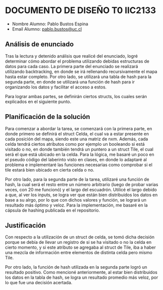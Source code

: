 # DOCUMENTO DE DISEÑO T0 IIC2133

- Nombre Alumno: Pablo Bustos Espina
- Email Alumno: pablo.bustos@uc.cl

## Análisis de enunciado

Tras la lectura y detenido análisis que realicé del enunciado, logré determinar cómo abordar el problema utilizando debidas estructuras de datos para cada caso. La primera parte del enunciado se realizará utilizando backtracking, en donde se irá rellenando recursivamente el mapa hasta estar completo. Por otro lado, se utilizará una tabla de hash para la segunda parte, en donde se utilizará una función de hash para ir organizando los datos y facilitar el acceso a estos.

Para lograr ambas partes, se definirán ciertos structs, los cuales serán explicados en el siguiente punto.

## Planificación de la solución

Para comenzar a abordar la tarea, se comenzará con la primera parte, en donde primero se definirá el struct Celda, el cual va a estar presente en cada posición del mapa, siendo este una matriz de nxm. Además, cada celda tendrá ciertos atributos como por ejemplo un booleando si está visitado o no, en donde también tendrá un puntero a un struct Tile, el cual será el que está ubicado en la celda. Para la lógica, me basaré un poco en el pseudo código del laberinto visto en clases, en donde lo adaptaré al problema e implementaré las funciones necesarias como comprobar si el tile estará bien ubicado en cierta celda o no.

Por otro lado, para la segunda parte de la tarea, utilizaré una función de hash, la cual será el resto entre un número arbitrario (luego de probar varias veces, con 20 me funcionó) y el largo del escuadrón. Utilicé el largo debido a que, al ver los inputs, se logra ver que están bien distribuidos los datos en base a su alrgo, por lo que con dichos valores y función, se logrará un resultado más óptimo y veloz. Para la implementación, me basaré en la cápsula de hashing publicada en el repositorio.


## Justificación

Con respecto a la utilización de un struct de celda, se tomó dicha decisión porque se debía de llevar un registro de si se ha visitado o no la celda en cierto momento, y si este atributo se agregaba al struct de Tile, iba a haber una mezcla de información entre elementos de distinta celda pero mismo Tile.

Por otro lado, la función de hash utilizada en la segunda parte logró un resultado positivo. Como mencioné anteriormente, al estar bien distribuidos los datos en la tabla de hash, se logra un resultado promedio más veloz, por lo que fue una decisión acertada.
